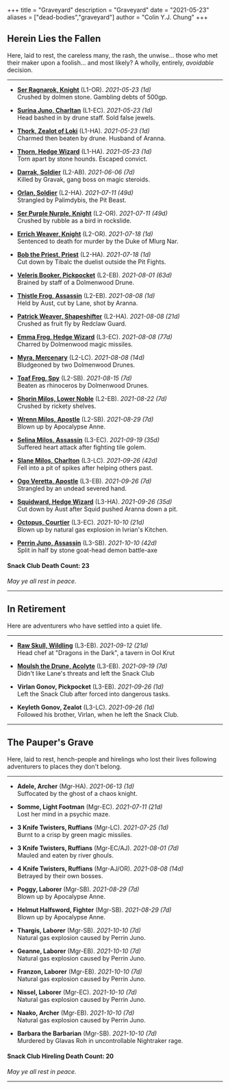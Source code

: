 +++ 
title = "Graveyard" 
description = "Graveyard" 
date = "2021-05-23" 
aliases = ["dead-bodies","graveyard"] 
author = "Colin Y.J. Chung" 
+++

## Herein Lies the Fallen

Here, laid to rest, the careless many, the rash, the unwise... those who met their maker upon a foolish... and most likely? A wholly, entirely, _avoidable_ decision.

<hr/>

* **[Ser Ragnarok, Knight](https://dragonsinthedark.com/tags/ser-ragnarok-knight/)** (L1-OR). _2021-05-23 (1d)_ 
<br/>Crushed by dolmen stone. Gambling debts of 500gp.

* **[Surina Juno, Charltan](https://dragonsinthedark.com/tags/surina-juno-charltan/)** (L1-EC). _2021-05-23 (1d)_
<br/>Head bashed in by drune staff. Sold false jewels.

* **[Thork, Zealot of Loki](https://dragonsinthedark.com/tags/thork-zealot-of-loki/)** (L1-HA). _2021-05-23 (1d)_
<br/>Charmed then beaten by drune. Husband of Aranna.

* **[Thorn, Hedge Wizard](https://dragonsinthedark.com/tags/thorn-hedge-wizard/)** (L1-HA). _2021-05-23 (1d)_
<br/>Torn apart by stone hounds. Escaped convict.

* **[Darrak, Soldier](https://dragonsinthedark.com/tags/darrak-soldier/)** (L2-AB). _2021-06-06 (7d)_
<br/>Killed by Gravak, gang boss on magic steroids.

* **[Orlan, Soldier](https://dragonsinthedark.com/tags/orlan-soldier/)** (L2-HA). _2021-07-11 (49d)_
<br/>Strangled by Palimdybis, the Pit Beast.

* **[Ser Purple Nurple, Knight](https://dragonsinthedark.com/tags/purple-nurple-knight/)** (L2-OR). _2021-07-11 (49d)_
<br/>Crushed by rubble as a bird in rockslide.

* **[Errich Weaver, Knight](https://dragonsinthedark.com/tags/ser-errich-knight/)** (L2-OR). _2021-07-18 (1d)_
<br/>Sentenced to death for murder by the Duke of Mlurg Nar.

* **[Bob the Priest, Priest](https://dragonsinthedark.com/tags/bob-the-priest-bob/)** (L2-HA). _2021-07-18 (1d)_
<br/>Cut down by Tibalc the duelist outside the Pit Fights.

* **[Veleris Booker, Pickpocket](https://dragonsinthedark.com/tags/veleris-pickpocket/)** (L2-EB). _2021-08-01 (63d)_
<br/>Brained by staff of a Dolmenwood Drune.

* **[Thistle Frog, Assassin](https://dragonsinthedark.com/tags/thistle-frog-assassin/)** (L2-EB). _2021-08-08 (1d)_
<br/>Held by Aust, cut by Lane, shot by Aranna.

* **[Patrick Weaver, Shapeshifter](https://dragonsinthedark.com/tags/patrick-soldier/)** (L2-HA). _2021-08-08 (21d)_
<br/>Crushed as fruit fly by Redclaw Guard.

* **[Emma Frog, Hedge Wizard](https://dragonsinthedark.com/tags/emma-frog-hedge-wizard/)** (L3-EC). _2021-08-08 (77d)_
<br/>Charred by Dolmenwood magic missiles.

* **[Myra, Mercenary](https://dragonsinthedark.com/tags/myra-mercenary/)** (L2-LC). _2021-08-08 (14d)_
<br/>Bludgeoned by two Dolmenwood Drunes.

* **[Toaf Frog, Spy](https://dragonsinthedark.com/tags/toaf-frog-spy/)** (L2-SB). _2021-08-15 (7d)_
<br/>Beaten as rhinoceros by Dolmenwood Drunes.

* **[Shorin Milos, Lower Noble](https://dragonsinthedark.com/tags/shorin-milos-lower-noble/)** (L2-EB). _2021-08-22 (7d)_
<br/>Crushed by rickety shelves.

* **[Wrenn Milos, Apostle](https://dragonsinthedark.com/tags/wrenn-milos-apostle/)** (L2-SB). _2021-08-29 (7d)_
<br/>Blown up by Apocalypse Anne.

* **[Selina Milos, Assassin](https://dragonsinthedark.com/tags/selina-milos-assassin/)** (L3-EC). _2021-09-19 (35d)_
<br/>Suffered heart attack after fighting tile golem.

* **[Slane Milos, Charlton](https://dragonsinthedark.com/tags/slane-milos-charlton/)** (L3-LC). _2021-09-26 (42d)_
<br/>Fell into a pit of spikes after helping others past.

* **[Ogo Veretta, Apostle](https://dragonsinthedark.com/tags/ogo-veretta-apostle/)** (L3-EB). _2021-09-26 (7d)_
<br/>Strangled by an undead severed hand.

* **[Squidward, Hedge Wizard](https://dragonsinthedark.com/tags/squidward-tentacles-hedge-wizard/)** (L3-HA). _2021-09-26 (35d)_
<br/>Cut down by Aust after Squid pushed Aranna down a pit.

* **[Octopus, Courtier](https://dragonsinthedark.com/tags/octopus-tentacles-courtier/)** (L3-EC). _2021-10-10 (21d)_
<br/>Blown up by natural gas explosion in Ivrian's Kitchen.

* **[Perrin Juno, Assassin](https://dragonsinthedark.com/tags/perrin-juno-assassin/)** (L3-SB). _2021-10-10 (42d)_
<br/>Split in half by stone goat-head demon battle-axe


#### Snack Club Death Count: 23

_May ye all rest in peace._

<hr/>

## In Retirement

Here are adventurers who have settled into a quiet life.

<hr/>

* **[Raw Skull, Wildling](https://dragonsinthedark.com/tags/raw-skull-wildling/)** (L3-EB). _2021-09-12 (21d)_ 
<br/>Head chef at "Dragons in the Dark", a tavern in Ool Krut

* **[Moulsh the Drune, Acolyte](https://dragonsinthedark.com/tags/moulsh-ishlum-drune/)** (L3-EB). _2021-09-19 (7d)_ 
<br/>Didn't like Lane's threats and left the Snack Club

* **Virlan Gonov, Pickpocket** (L3-EB). _2021-09-26 (1d)_
<br/>Left the Snack Club after forced into dangerous tasks.

* **Keyleth Gonov, Zealot** (L3-LC). _2021-09-26 (1d)_
<br/>Followed his brother, Virlan, when he left the Snack Club.

<hr/>

## The Pauper's Grave

Here, laid to rest, hench-people and hirelings who lost their lives following adventurers to places they don't belong.

<hr/>

* **Adele, Archer** (Mgr-HA). _2021-06-13 (1d)_ 
<br/>Suffocated by the ghost of a chaos knight.

* **Somme, Light Footman** (Mgr-EC). _2021-07-11 (21d)_ 
<br/>Lost her mind in a psychic maze.

* **3 Knife Twisters, Ruffians** (Mgr-LC). _2021-07-25 (1d)_ 
<br/>Burnt to a crisp by green magic missiles.

* **3 Knife Twisters, Ruffians** (Mgr-EC/AJ). _2021-08-01 (7d)_ 
<br/>Mauled and eaten by river ghouls.

* **4 Knife Twisters, Ruffians** (Mgr-AJ/OR). _2021-08-08 (14d)_ 
<br/>Betrayed by their own bosses.

* **Poggy, Laborer** (Mgr-SB). _2021-08-29 (7d)_ 
<br/>Blown up by Apocalypse Anne.

* **Helmut Halfsword, Fighter** (Mgr-SB). _2021-08-29 (7d)_ 
<br/>Blown up by Apocalypse Anne.

* **Thargis, Laborer** (Mgr-SB). _2021-10-10 (7d)_ 
<br/>Natural gas explosion caused by Perrin Juno.

* **Geanne, Laborer** (Mgr-EB). _2021-10-10 (7d)_ 
<br/>Natural gas explosion caused by Perrin Juno.

* **Franzon, Laborer** (Mgr-EB). _2021-10-10 (7d)_ 
<br/>Natural gas explosion caused by Perrin Juno.

* **Nissel, Laborer** (Mgr-EC). _2021-10-10 (7d)_ 
<br/>Natural gas explosion caused by Perrin Juno.

* **Naako, Archer** (Mgr-EB). _2021-10-10 (7d)_ 
<br/>Natural gas explosion caused by Perrin Juno.

* **Barbara the Barbarian** (Mgr-SB). _2021-10-10 (7d)_ 
<br/>Murdered by Glavas Roh in uncontrollable Nightraker rage.

#### Snack Club Hireling Death Count: 20

_May ye all rest in peace._

<hr/>
